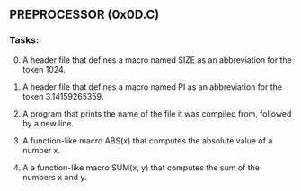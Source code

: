 ## PREPROCESSOR (0x0D.C)

           
### Tasks:
0.   A header file that defines a macro named SIZE as an abbreviation for the token 1024.

1.  A header file that defines a macro named PI as an abbreviation for the token 3.14159265359.

2.  A program that prints the name of the file it was compiled from, followed by a new line.

3.  A function-like macro ABS(x) that computes the absolute value of a number x.

4.  A a function-like macro SUM(x, y) that computes the sum of the numbers x and y.
